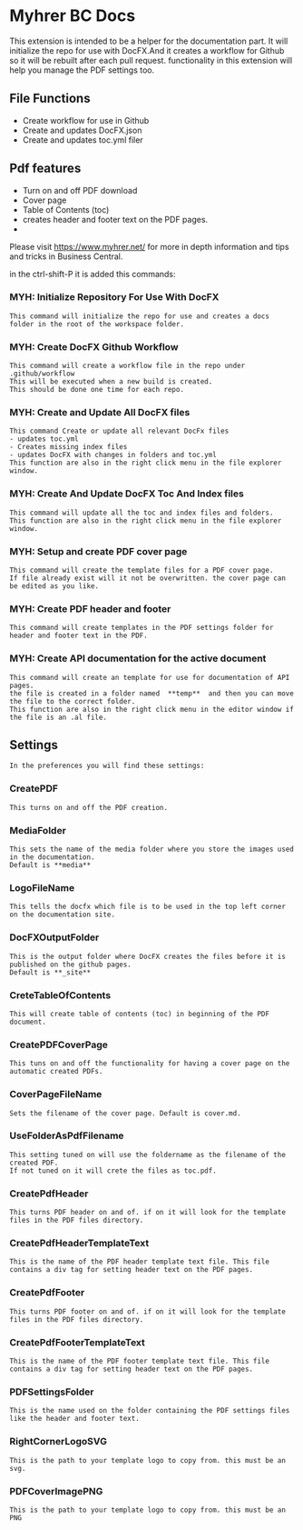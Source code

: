 # Myhrer BC Docs

This extension is intended to be a helper for the documentation part. It will initialize the repo for use with DocFX.And it creates a workflow for Github so it will be rebuilt after each pull request.
functionality in this extension will help you manage the PDF settings too.

## File Functions
- Create workflow for use in Github
- Create and updates DocFX.json
- Create and updates toc.yml filer

## Pdf features
- Turn on and off PDF download
- Cover page
- Table of Contents (toc)
- creates header and footer text on the PDF pages.
-
Please visit https://www.myhrer.net/ for more in depth information and tips and tricks in Business Central.

in the ctrl-shift-P it is added this commands:

### MYH: Initialize Repository For Use With DocFX
    This command will initialize the repo for use and creates a docs folder in the root of the workspace folder.

### MYH: Create DocFX Github Workflow

    This command will create a workflow file in the repo under
    .github/workflow
    This will be executed when a new build is created.
    This should be done one time for each repo.

### MYH: Create and Update All DocFX files
    This command Create or update all relevant DocFx files
    - updates toc.yml
    - Creates missing index files
    - updates DocFX with changes in folders and toc.yml
    This function are also in the right click menu in the file explorer window.

### MYH: Create And Update DocFX Toc And Index files
    This command will update all the toc and index files and folders.
    This function are also in the right click menu in the file explorer window.

### MYH: Setup and create PDF cover page
    This command will create the template files for a PDF cover page.
    If file already exist will it not be overwritten. the cover page can be edited as you like.

### MYH: Create PDF header and footer
    This command will create templates in the PDF settings folder for header and footer text in the PDF.

### MYH: Create API documentation for the active document
    This command will create an template for use for documentation of API pages.
    the file is created in a folder named  **temp**  and then you can move the file to the correct folder.
    This function are also in the right click menu in the editor window if the file is an .al file.

## Settings
    In the preferences you will find these settings:

### CreatePDF
    This turns on and off the PDF creation.

### MediaFolder
    This sets the name of the media folder where you store the images used in the documentation.
    Default is **media**

### LogoFileName
    This tells the docfx which file is to be used in the top left corner on the documentation site.

### DocFXOutputFolder
    This is the output folder where DocFX creates the files before it is published on the github pages.
    Default is **_site**

### CreteTableOfContents
    This will create table of contents (toc) in beginning of the PDF document.  

### CreatePDFCoverPage
    This tuns on and off the functionality for having a cover page on the automatic created PDFs.

### CoverPageFileName
    Sets the filename of the cover page. Default is cover.md.

### UseFolderAsPdfFilename
    This setting tuned on will use the foldername as the filename of the created PDF.
    If not tuned on it will crete the files as toc.pdf.

### CreatePdfHeader
    This turns PDF header on and of. if on it will look for the template files in the PDF files directory.

### CreatePdfHeaderTemplateText
    This is the name of the PDF header template text file. This file contains a div tag for setting header text on the PDF pages.

### CreatePdfFooter
    This turns PDF footer on and of. if on it will look for the template files in the PDF files directory.

### CreatePdfFooterTemplateText
    This is the name of the PDF footer template text file. This file contains a div tag for setting header text on the PDF pages.

### PDFSettingsFolder
    This is the name used on the folder containing the PDF settings files like the header and footer text.

### RightCornerLogoSVG
    This is the path to your template logo to copy from. this must be an svg.

### PDFCoverImagePNG
    This is the path to your template logo to copy from. this must be an PNG 


